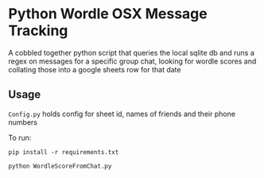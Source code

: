 # Python Wordle OSX Message Tracking
A cobbled together python script that queries the local sqlite db and runs a regex on messages for a specific group chat, looking for wordle scores and collating those into a google sheets row for that date

## Usage
`Config.py` holds config for sheet id, names of friends and their phone numbers

To run:

`pip install -r requirements.txt`

`python WordleScoreFromChat.py` 
